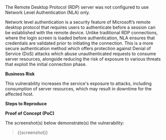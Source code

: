 The Remote Desktop Protocol (RDP) server was not configured to use Network Level Authentication (NLA) only.

Network level authentication is a security feature of Microsoft’s remote desktop protocol that requires users to authenticate before a session can be established with the remote device. Unlike traditional RDP connections, where the login screen is loaded before authentication, NLA ensures that credentials are validated prior to initiating the connection. This is a more secure authentication method which offers protection against Denial of Service (DoS) attacks which abuse unauthenticated requests to consume server resources, alongside reducing the risk of exposure to various threats that exploit the initial connection phase.

**Business Risk**

This vulnerability increases the service's exposure to attacks, including consumption of server resources, which may result in downtime for the affected host.

**Steps to Reproduce**

<Provide numbered steps to reproduce this issue in the context of the in-scope domain>

**Proof of Concept (PoC)**

The screenshot(s) below demonstrate(s) the vulnerability:
>
> {{screenshot}}
